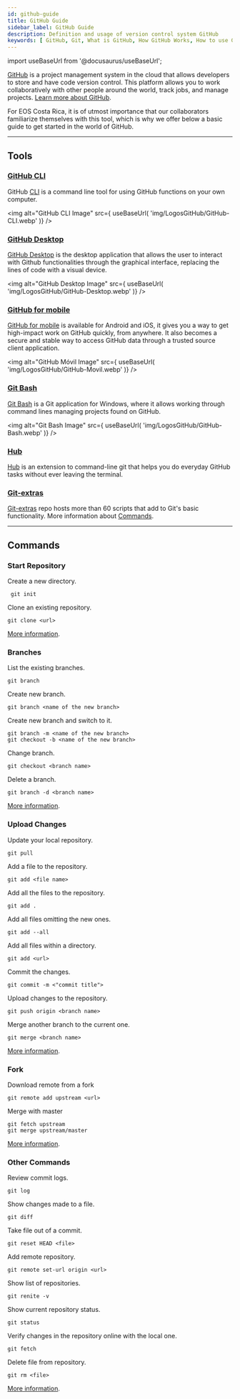 ```yaml
---
id: github-guide
title: GitHub Guide 
sidebar_label: GitHub Guide 
description: Definition and usage of version control system GitHub
keywords: [ GitHub, Git, What is GitHub, How GitHub Works, How to use GitHub, What is GitHub for]
---
```

import useBaseUrl from '@docusaurus/useBaseUrl';

[GitHub](https://docs.github.com/en) is a project management system in the cloud that allows developers to store and have code version control. This platform allows you to work collaboratively with other people around the world, track jobs, and manage projects. [Learn more about GitHub](https://www.howtogeek.com/180167/htg-explains-what-is-github-and-what-do-geeks-use-it-for/).

For EOS Costa Rica, it is of utmost importance that our collaborators familiarize themselves with this tool, which is why we offer below a basic guide to get started in the world of GitHub.

* * *

## **Tools**
### [GitHub CLI](https://docs.github.com/es/free-pro-team@latest/github/getting-started-with-github/github-cli)

GitHub [CLI](https://cli.github.com) is a command line tool for using GitHub functions on your own computer.

<img alt="GitHub CLI Image" src={ useBaseUrl( 'img/LogosGitHub/GitHub-CLI.webp' )} />

### [GitHub Desktop](https://docs.github.com/es/free-pro-team@latest/github/getting-started-with-github/github-desktop)

[GitHub Desktop](https://docs.github.com/en/desktop/installing-and-configuring-github-desktop/installing-github-desktop) is the desktop application that allows the user to interact with Github functionalities through the graphical interface, replacing the lines of code with a visual device.

<img alt="GitHub Desktop Image" src={ useBaseUrl( 'img/LogosGitHub/GitHub-Desktop.webp' )} />

### [GitHub for mobile](https://docs.github.com/en/github/getting-started-with-github/github-for-mobile)


[GitHub for mobile](https://play.google.com/store/apps/details?id=com.github.android&hl=es_419&gl=US) is available for Android and iOS, it gives you a way to get high-impact work on GitHub quickly, from anywhere. It also becomes a secure and stable way to access GitHub data through a trusted source client application.

<img alt="GitHub Móvil Image" src={ useBaseUrl( 'img/LogosGitHub/GitHub-Movil.webp' )} />

### [Git Bash](https://desarrolloweb.com/articulos/entiende-instala-configura-git.html#:~:text=Git%20Bash%20es%20la%20línea,para%20usar%20Git%20en%20Windows.)

[Git Bash](https://gitforwindows.org) is a Git application for Windows, where it allows working through command lines managing projects found on GitHub.

<img alt="Git Bash Image" src={ useBaseUrl( 'img/LogosGitHub/GitHub-Bash.webp' )} />

### [Hub](https://hub.github.com)

[Hub](https://github.com/github/hub) is an extension to command-line git that helps you do everyday GitHub tasks without ever leaving the terminal.


### [Git-extras](https://www.mankier.com/1/git-extras)
[Git-extras](https://github.com/tj/git-extras) repo hosts more than 60 scripts that add to Git's basic functionality. More information about [Commands](https://github.com/tj/git-extras/blob/master/Commands.md).



* * * 

## **Commands** 

### Start Repository

Create a new directory.
```
 git init
```

Clone an existing repository.
```
git clone <url>
```
[More information](https://github.com/joshnh/Git-Commands).

### Branches

List the existing branches.
```
git branch 
```

Create new branch.
```
git branch <name of the new branch> 
```

Create new branch and switch to it.
```
git branch -m <name of the new branch>
git checkout -b <name of the new branch>
```

Change branch.
```
git checkout <branch name> 
```

Delete a branch.
```
git branch -d <branch name> 
```
[More information](https://thenewstack.io/dont-mess-with-the-master-working-with-branches-in-git-and-github/).

### Upload Changes

Update your local repository.
```
git pull
```

Add a file to the repository.
```
git add <file name>
```

Add all the files to the repository.
```
git add .
```

Add all files omitting the new ones.
```
git add --all
```

Add all files within a directory.
```
git add <url> 
```

Commit the changes.
```
git commit -m <"commit title"> 
```

Upload changes to the repository.
```
git push origin <branch name> 
```

Merge another branch to the current one.
```
git merge <branch name> 
```
[More information](https://www.tutsmake.com/upload-project-files-on-github-using-command-line/).

### Fork

Download remote from a fork
```
git remote add upstream <url>
```

Merge with master
```
git fetch upstream
git merge upstream/master 
```
[More information](https://blog.scottlowe.org/2015/01/27/using-fork-branch-git-workflow/).

### Other Commands

Review commit logs.
```
git log
```

Show changes made to a file.
```
git diff 
```

Take file out of a commit.
```
git reset HEAD <file> 
```

Add remote repository.
```
git remote set-url origin <url> 
```

Show list of repositories.
```
git renite -v 
```

Show current repository status.
```
git status 
```
 
Verify changes in the repository online with the local one.
 ```
git fetch 
```

Delete file from repository.
```
git rm <file> 
```
[More information](https://dzone.com/articles/top-20-git-commands-with-examples).